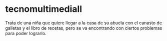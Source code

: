 # tecnomultimediall
Trata de una niña que quiere llegar a la casa de su abuela con el canasto de galletas y el libro de recetas, pero se va encontrando con ciertos problemas para poder lograrlo. 
